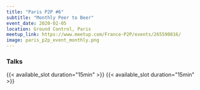 ```yaml
---
title: "Paris P2P #6"
subtitle: "Monthly Peer to Beer"
event_date: 2020-02-05
location: Ground Control, Paris
meetup_link: https://www.meetup.com/France-P2P/events/265590816/
image: paris_p2p_event_monthly.png
---
```


### <i class="far fa-presentation"></i> Talks

{{< available_slot duration="15min" >}}
{{< available_slot duration="15min" >}}
